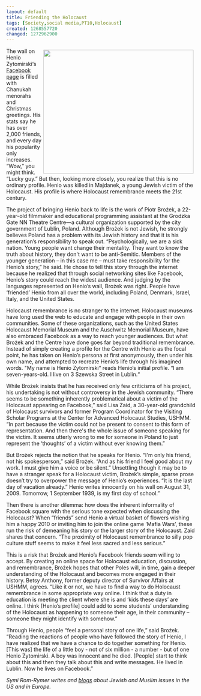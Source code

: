 ```yaml
---
layout: default
title: Friending the Holocaust
tags: [Society,social media,PT10,Holocaust]
created: 1268557720
changed: 1272962900
---
```

<p><img width="400" height="330" vspace="5" hspace="5" align="right" alt="" src="/files/henio.jpg" />The wall on Henio Zytomirski&lsquo;s <a href="http://www.facebook.com/henio.zytomirski">Facebook page</a> is filled with Chanukah menorahs and Christmas greetings. His stats say he has over 2,000 friends, and every day his popularity only increases.  &ldquo;Wow,&rdquo; you might think. &ldquo;Lucky guy.&rdquo; But then, looking more closely, you realize that this is no ordinary profile. Henio was killed in Majdanek, a young Jewish victim of the Holocaust. His profile is where Holocaust remembrance meets the 21st century.</p>
<p>The project of bringing Henio back to life is the work of Piotr Brożek, a 22-year-old filmmaker and educational programming assistant at the Grodzka Gate NN Theatre Centre&mdash;a cultural organization supported by the city government of Lublin, Poland. Although Brożek is not Jewish, he strongly believes Poland has a problem with its Jewish history and that it is his generation&rsquo;s responsibility to speak out. &ldquo;Psychologically, we are a sick nation. Young people want change their mentality. They want to know the truth about history, they don't want to be anti-Semitic. Members of the younger generation &ndash; in this case me &ndash; must take responsibility for the Henio&rsquo;s story,&rdquo; he said. He chose to tell this story through the internet because he realized that through social networking sites like Facebook, Henio&rsquo;s story could reach the widest audience. And judging by the languages represented on Henio&rsquo;s wall, Brożek was right. People have &lsquo;friended&rsquo; Henio from all over the world, including Poland, Denmark, Israel, Italy, and the United States.</p>
<p>Holocaust remembrance is no stranger to the internet. Holocaust museums have long used the web to educate and engage with people in their own communities. Some of these organizations, such as the United States Holocaust Memorial Museum and the Auschwitz Memorial Museum, have also embraced Facebook as a way to reach younger audiences. But what Brożek and the Centre have done goes far beyond traditional remembrance. Instead of simply creating a profile for the Centre with Henio as the focal point, he has taken on Henio&rsquo;s persona at first anonymously, then under his own name, and attempted to recreate Henio&rsquo;s life through his imagined words. &quot;My name is Henio Zytomirski&ldquo; reads Henio&lsquo;s initial profile. &ldquo;I am seven-years-old. I live on 3 Szewska Street in Lublin.&ldquo;</p>
<p>While Brożek insists that he has received only few criticisms of his project, his undertaking is not without controversy in the Jewish community. &ldquo;There seems to be something inherently problematical about a victim of the Holocaust appearing on Facebook,&rdquo; said Lisa Zaid, a 30-year-old grandchild of Holocaust survivors and former Program Coordinator for the Visiting Scholar Programs at the Center for Advanced Holocaust Studies, USHMM. &ldquo;In part because the victim could not be present to consent to this form of representation. And then there's the whole issue of someone speaking for the victim. It seems utterly wrong to me for someone in Poland to just represent the &lsquo;thoughts&rsquo; of a victim without ever knowing them.&rdquo;</p>
<p>But Brożek rejects the notion that he speaks for Henio.  &ldquo;I'm only his friend, not his spokesperson,&rdquo; said Brożek. &ldquo;And as his friend I feel good about my work. I must give him a voice or be silent.&rdquo;  Unsettling though it may be to have a stranger speak for a Holocaust victim, Brożek&rsquo;s simple, sparse prose doesn&rsquo;t try to overpower the message of Henio&rsquo;s experiences. &ldquo;It is the last day of vacation already.&rdquo; Henio writes innocently on his wall on August 31, 2009. Tomorrow, 1 September 1939, is my first day of school.&rdquo;</p>
<p>Then there is another dilemma: how does the inherent informality of Facebook square with the serious tone expected when discussing the Holocaust? When &ldquo;friends&rdquo; send Henio a virtual basket of flowers wishing him a happy 2010 or inviting him to join the online game &lsquo;Mafia Wars&rsquo;, these run the risk of demeaning his story or the larger story of the Holocaust. Zaid shares that concern. &ldquo;The proximity of Holocaust remembrance to silly pop culture stuff seems to make it feel less sacred and less serious.&rdquo;</p>
<p>This is a risk that Brożek and Henio&rsquo;s Facebook friends seem willing to accept. By creating an online space for Holocaust education, discussion, and remembrance, Brożek hopes that other Poles will, in time, gain a deeper understanding of the Holocaust and becomes more engaged in their history. Betsy Anthony, former deputy director of Survivor Affairs at USHMM, agrees. &ldquo;Like it or not, we have to find a way to do Holocaust remembrance in some appropriate way online. I think that a duty in education is meeting the client where she is and &lsquo;kids these days&rsquo; are online. I think [Henio&rsquo;s profile] could add to some students&rsquo; understanding of the Holocaust as happening to someone their age, in their community &ndash; someone they might identify with somehow.&rdquo;</p>
<p>Through Henio, people &ldquo;feel a personal story of one life,&rdquo; said Brożek. &ldquo;Reading the reactions of people who have followed the story of Henio, I have realized that we have a chance to do together something for Henio. [This was] the life of a little boy - not of six million - a number - but of one Henio Zytomirski. A boy was innocent and he died. [People] start to think about this and then they talk about this and write messages. He lived in Lublin. Now he lives on Facebook.&rdquo;</p>
<p><em>Symi Rom-Rymer writes and <a href="http://multi-culturalmusings.blogspot.com/">blogs</a> about Jewish and Muslim issues in the US and in Europe.</em></p>